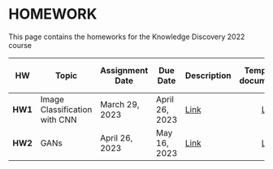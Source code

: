 # HOMEWORK
This page contains the homeworks for the Knowledge Discovery 2022 course

| HW | Topic  | Assignment Date   |  Due Date  |  Description | Template for documentation | Form to fill in |
| :-------:| ----------------- |  ------------------ | ------------------ |--------------- | :-------: |:-------:|
| **HW1**     | Image Classification with CNN | March 29, 2023 | April 26, 2023 | [Link]() | [Link]() | [Link]() |
| **HW2**     | GANs                          | April 26, 2023 | May 16, 2023   | [Link]() | [Link]() | [Link]() |
